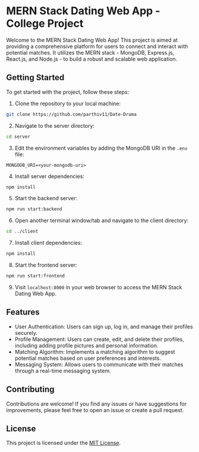 # MERN Stack Dating Web App - College Project

Welcome to the MERN Stack Dating Web App! This project is aimed at providing a comprehensive platform for users to connect and interact with potential matches. It utilizes the MERN stack - MongoDB, Express.js, React.js, and Node.js - to build a robust and scalable web application. 

## Getting Started

To get started with the project, follow these steps:

1. Clone the repository to your local machine:

```bash
git clone https://github.com/parthiv11/Date-Drama
```

2. Navigate to the server directory:

```bash
cd server
```

3. Edit the environment variables by adding the MongoDB URI in the `.env` file:

```
MONGODB_URI=<your-mongodb-uri>
```

4. Install server dependencies:

```bash
npm install
```

5. Start the backend server:

```bash
npm run start:backend
```

6. Open another terminal window/tab and navigate to the client directory:

```bash
cd ../client
```

7. Install client dependencies:

```bash
npm install
```

8. Start the frontend server:

```bash
npm run start:frontend
```

9. Visit `localhost:8000` in your web browser to access the MERN Stack Dating Web App.

## Features

- User Authentication: Users can sign up, log in, and manage their profiles securely.
- Profile Management: Users can create, edit, and delete their profiles, including adding profile pictures and personal information.
- Matching Algorithm: Implements a matching algorithm to suggest potential matches based on user preferences and interests.
- Messaging System: Allows users to communicate with their matches through a real-time messaging system.

## Contributing

Contributions are welcome! If you find any issues or have suggestions for improvements, please feel free to open an issue or create a pull request.

## License

This project is licensed under the [MIT License](LICENSE).
